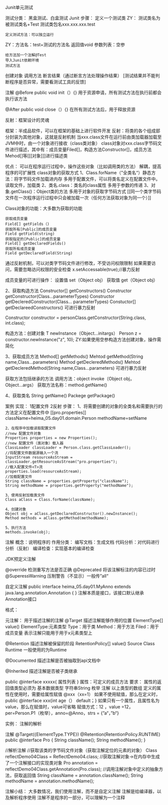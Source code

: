 Junit单元测试

测试分类：
	黑盒测试、白盒测试
Junit
步骤：
	定义一个测试类
ZY：
测试类名为被测试类名+Test
测试类包名xxx.xxx.xxx.test

	定义测试方法：可以独立运行
ZY：方法名：test+测试的方法名
返回值void
参数列表：空参

	给方法加一个注解@Test
	导入Junit依赖环境
	测试方法
创建对象
调用方法
断言结果（通过断言方法处理操作结果）
[测试结果并不能判断程序是否异常，需要看测试工具的反馈]

注解
@Before
public void init（）{}
用于资源申请，所有测试方法在执行前都会执行该方法

@After
public void close（）{}
在所有测试方法后，用于释放资源

反射：框架设计的灵魂

框架：半成品软件，可以在框架的基础上进行软件开发
反射：将类的各个组成部分封装为其他对象，这就是反射机制
当xxx.class文件在运行前由类加载器加载至JVM中时，由一个对象进行接收（class类对象）
class对象对xxx.class字节码文件进行描述，其中有：成员变量Filed[]，构造方法Constructor[]，成员方法Mehod[]等[[[对象]]]进行描述类

优点：	
	可以在程序运行过程中，操作这些对象（比如调用类的方法）
	解耦，提高程序的可扩展性
class对象的获取方式
	1、Class.forName（”全类名“）静态方法：将字节码文件加载进内存
	多用于配置文件，可以将类名定义在配置文件中。读取文件，加载类
	2、类名.class：类名的class属性
	多用于参数的传递
	3、对象.getClass()：Object类的方法
	多用于对象的获取字节码方式
[[同一个类字节码文件在一次程序运行过程中只会被加载一次（任何方法获取对象为同一个）]]

Class对象的功能：大多数为获取的功能

	获取成员变量 
	Field[] getFields（) 
	获取所有[Public]的成员变量
	Field getField(string)
	获取指定的[Public]的成员变量
	Field[] getDeclaredFields()
	获取所有成员变量
	Field getDeclaredField(String)

通过反射机制，可以对类字节码文件进行修改，不受访问权限限制
如果需要访问，需要忽略访问权限的安全检查
<Field>x.setAccessable(true);//暴力反射

成员变量的可进行操作：
设置值
set（Object obj）
获取值
get（Object obj）

2、获取构造方法
Constructor<?>[] getConstructors()
Constructor<T> getConstructor(Class<?>...parameterTypes)
Constructor<T> getDecleredConstructor(Class<?>... parameterTypes)
Constuctor<?>[] getDeclareedConstructors()
可进行暴力反射

Constructor<Person> constructor = personClass.getConstructor(String.class, int.class);

构造方法：创建对象
T newInstance（Object...initargs）
Person z = constructor.newInstance("z", 10);
ZY:如果使用空参构造方法创建对象，操作需简化


3、获取成员方法
Method[] getMethods()
Mehtod getMethod(String name,Class<?>...parameters)
Method getDecleredMethods()
Mehtod getDecleredMethod(String name,Class<?>...parameters)
可进行暴力反射

获取方法包括继承的方法
调用方法：object invoke（Object obj，Object...args）
获取方法名称：method.getName()

4、获取类名
String getName()
Packege getPackage()

案例
实现：
	1配置文件
	2反射
步骤：
	1、将需要创建的对象的全类名和需要执行的方法定义在配置文件中
	[[pro.properties]]
	className=heima_05.day01.domain.Person
	methodName=setName

	2、在程序中加载读取配置文件
	//new 配置文件对象
	Properties properties = new Properties();
	//new 配置文件（类对象）载入器
	ClassLoader classLoader = Person.class.getClassLoader();
	//将配置文件数据源输入一个流
	InputStream resourceAsStream = classLoader.getResourceAsStream("pro.properties");
	//载入配置文件<T>流
	properties.load(resourceAsStream);
	//加载配置文件
	String className = properties.getProperty("className");
	String methodName = properties.getProperty("methodName");

	3、使用反射加载类文件
	Class aClass = Class.forName(className);

	4、创建对象
	Object obj = aClass.getDeclaredConstructor().newInstance();
	Method methods = aClass.getMethod(methodName);

	5、执行方法
	methods.invoke(obj);

注解
概念：说明程序的
作用分类：
编写文档：生成文档
代码分析：对代码进行分析（反射）
编译检查：实现基本的编译检查

JDK预定义注解

@override 检测重写方法是否正确
@Deprecated 将该注解标注的内容已过时
@SuperessWarning 压制警告（不显示）一般传”all“

自定义注解
public interface heima_05.day01.MyAnno extends java.lang.annotation.Annotation {
}
注解本质是接口，该接口默认继承Annotation接口

格式：


元注解：
用于描述注解的注解
@Target 描述注解能够作用的位置
ElementType[] value()
ElementType:元素类型
Type：用于类
Method：用于方法
Filed：用于成员变量
表示注解只能用于用于x元素类型上

@Retention 描述注解被保留的阶段
RetentionPolicy[] value()
Source Class Runtime
一般使用的为Runtime

@Documented 描述注解是否被抽取到api文档中

@Inherited 描述注解是否被子类继承

public @interface xxxxx{
	属性列表
}
属性：可定义的成员方法
	要求：
	属性的返回值类型必须为
		基本数据类型
		字符串String
		枚举
		注解
		以上类型的数组
	定义的属性在使用时，需要给属性赋值
		@xxx（xx=1）
	如果不使用赋值，那么在定义时，public @interface xxx{int age（） default；}
	如果只有一个属性，且属性名为value，那么在赋值时，value可省略
	赋值方式：12 ，value =12，per=Person.P1（枚举），anno=@Anno，strs = {”a“，”b“}

实例：
注解的解析

注解
@Target({ElementType.TYPE})
@Retention(RetentionPolicy.RUNTIME)
public @interface Pro {
    String className();
    String methodName();
}

//解析注解
//获取该类的字节码文件对象（获取注解定位的元素的对象）
Class<ReflectDemo04> reflectDemo04Class = ReflectDemo04.class;
//获取注解对象->在内存中生成了一个注解接口的实现类对象
Pro annotation = reflectDemo04Class.getAnnotation(Pro.class);
//调用注解对象中定义的抽象方法，获取返回值
String className = annotation.className();
String methodName = annotation.methodName();

注解小结：
大多数情况，我们使用注解，而不是自定义注解
注解是给编译器，以及解析程序使用
注解不是程序的一部分，可以理解为一个注释


